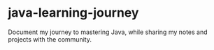 # java-learning-journey
Document my journey to mastering Java, while sharing my notes and projects with the community.

